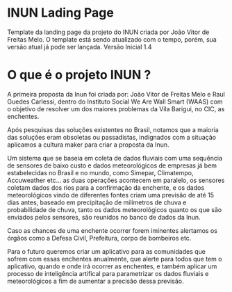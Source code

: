 # INUN Lading Page

Template da landing page da projeto do INUN criada por João Vitor de Freitas Melo.
O template está sendo atualizado com o tempo, porém, sua versão atual já pode ser lançada.
Versão Inicial 1.4

# O que é o projeto INUN ?

A primeira proposta da Inun foi criada por: João Vitor de Freitas Melo e Raul Guedes Carlessi, dentro do Instituto Social We Are Wall Smart (WAAS) com o objetivo de resolver um dos maiores problemas da Vila Barigui, no CIC, as enchentes.

Após pesquisas das soluções existentes no Brasil, notamos que a maioria das soluções eram obsoletas ou passadistas, indignados com a situação aplicamos a cultura maker para criar a proposta da Inun.

Um sistema que se baseia em coleta de dados fluviais com uma sequência de sensores de baixo custo e dados meteorológicos de empresas já bem estabelecidas no Brasil e no mundo, como Simepar, Climatempo, Accuweather etc… as duas operações acontecem em paralelo, os sensores coletam dados dos rios para a confirmação da enchente, e os dados meteorológicos vindo de diferentes fontes criam uma previsão de até 15 dias antes, baseado em precipitação de milímetros de chuva e probabilidade de chuva, tanto os dados meteorológicos quanto os que são enviados pelos sensores, são reunidos no banco de dados da Inun.

Caso as chances de uma enchente ocorrer forem iminentes alertamos os órgãos como a Defesa Civil, Prefeitura, corpo de bombeiros etc.

Para o futuro queremos criar um aplicativo para as comunidades que sofrem com essas enchentes anualmente, que alerte para todos que tem o aplicativo, quando e onde irá ocorrer as enchentes, e também aplicar um processo de inteligência artifical para parametrizar os dados fluviais e meteorológicos a fim de aumentar a precisão dessa previsão.
